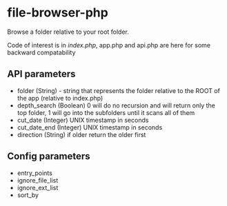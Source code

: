 # file-browser-php
Browse a folder relative to your root folder.

Code of interest is in *index.php*,
app.php and api.php are here for some backward compatability
## API parameters

 - folder (String)  -  string that represents the folder relative to the ROOT of the app (relative to index.php)
 - depth_search (Boolean) 0 will do no recursion and will return only the top folder, 1 will go into the subfolders until it scans all of them
 - cut_date (Integer) UNIX timestamp in seconds
 - cut_date_end (Integer) UNIX timestamp in seconds
 - direction (String) if older return the older first

## Config parameters
- entry_points
- ignore_file_list
- ignore_ext_list
- sort_by



